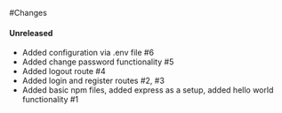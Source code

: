 #Changes

#### Unreleased

- Added configuration via .env file #6
- Added change password functionality #5
- Added logout route #4
- Added login and register routes #2, #3
- Added basic npm files, added express as a setup, added hello world functionality #1